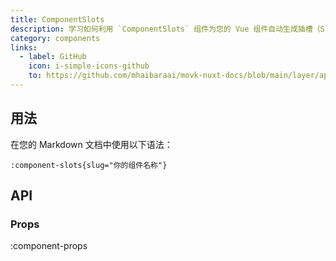 ```yaml
---
title: ComponentSlots
description: 学习如何利用 `ComponentSlots` 组件为您的 Vue 组件自动生成插槽（Slots）文档，详细展示插槽名称、作用域和说明。
category: components
links:
  - label: GitHub
    icon: i-simple-icons-github
    to: https://github.com/mhaibaraai/movk-nuxt-docs/blob/main/layer/app/components/content/ComponentSlots.vue
---
```


## 用法

在您的 Markdown 文档中使用以下语法：

```mdc[md]
:component-slots{slug="你的组件名称"}
```

## API

### Props

:component-props

